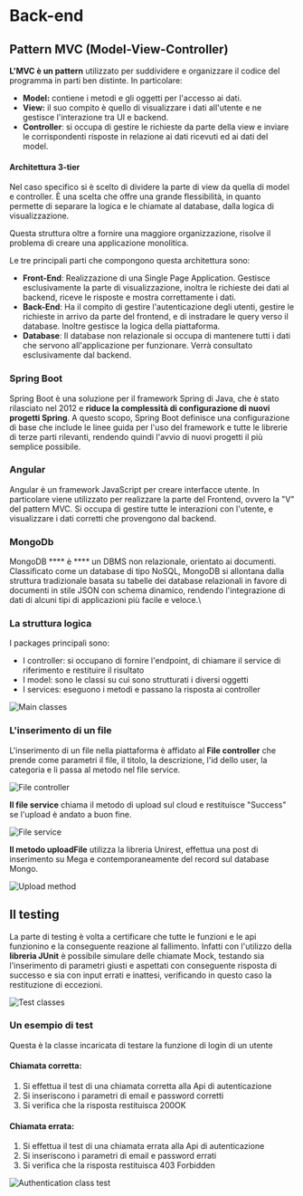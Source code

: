 # Back-end

## Pattern MVC (Model-View-Controller)

**L'MVC è un pattern** utilizzato per suddividere e organizzare il codice del programma in parti ben distinte. In particolare:

* **Model:** contiene i metodi e gli oggetti per l'accesso ai dati.
* **View:** il suo compito è quello di visualizzare i dati all'utente e ne gestisce l'interazione tra UI e backend.
* **Controller**: si occupa di gestire le richieste da parte della view e inviare le corrispondenti risposte in relazione ai dati ricevuti ed ai dati del model.

#### Architettura 3-tier

Nel caso specifico si è scelto di dividere la parte di view da quella di model e controller. È una scelta che offre una grande flessibilità, in quanto permette di separare la logica e le chiamate al database, dalla logica di visualizzazione.

Questa struttura oltre a fornire una maggiore organizzazione, risolve il problema di creare una applicazione monolitica.

Le tre principali parti che compongono questa architettura sono:

* **Front-End**: Realizzazione di una Single Page Application. Gestisce esclusivamente la parte di visualizzazione, inoltra le richieste dei dati al backend, riceve le risposte e mostra correttamente i dati.
* **Back-End**: Ha il compito di gestire l'autenticazione degli utenti, gestire le richieste in arrivo da parte del frontend, e di instradare le query verso il database. Inoltre gestisce la logica della piattaforma.
* **Database**: Il database non relazionale si occupa di mantenere tutti i dati che servono all'applicazione per funzionare. Verrà consultato esclusivamente dal backend.

### Spring Boot

Spring Boot è una soluzione per il framework Spring di Java, che è stato rilasciato nel 2012 e **riduce la complessità di configurazione di nuovi progetti Spring**. A questo scopo, Spring Boot definisce una configurazione di base che include le linee guida per l'uso del framework e tutte le librerie di terze parti rilevanti, rendendo quindi l'avvio di nuovi progetti il più semplice possibile.

### Angular

Angular è un framework JavaScript per creare interfacce utente. In particolare viene utilizzato per realizzare la parte del Frontend, ovvero la "V" del pattern MVC. Si occupa di gestire tutte le interazioni con l'utente, e visualizzare i dati corretti che provengono dal backend.

### MongoDb

MongoDB **** è **** un DBMS non relazionale, orientato ai documenti. Classificato come un database di tipo NoSQL, MongoDB si allontana dalla struttura tradizionale basata su tabelle dei database relazionali in favore di documenti in stile JSON con schema dinamico, rendendo l'integrazione di dati di alcuni tipi di applicazioni più facile e veloce.\


### La struttura logica

I packages principali sono:

* I controller: si occupano di fornire l'endpoint, di chiamare il service di riferimento e restituire il risultato
* I model: sono le classi su cui sono strutturati i diversi oggetti
* I services: eseguono i metodi e passano la risposta ai controller

![Main classes](<.gitbook/assets/image (1).png>)

### L'inserimento di un file

L'inserimento di un file nella piattaforma è affidato al **File controller** che prende come parametri il file, il titolo, la descrizione, l'id dello user, la categoria e li passa al metodo nel file service.

![File controller](.gitbook/assets/image.png)

**Il file service** chiama il metodo di upload sul cloud e restituisce "Success" se l'upload è andato a buon fine.

![File service](<.gitbook/assets/image (4).png>)

**Il metodo uploadFile** utilizza la libreria Unirest, effettua una post di inserimento su Mega e contemporaneamente del record sul database Mongo.&#x20;

![Upload method](<.gitbook/assets/image (2).png>)

## Il testing

La parte di testing è volta a certificare che tutte le funzioni e le api funzionino e la conseguente reazione al fallimento. Infatti con l'utilizzo della **libreria JUnit** è possibile simulare delle chiamate Mock, testando sia l'inserimento di parametri giusti e aspettati con conseguente risposta di successo e sia con input errati e inattesi, verificando in questo caso la restituzione di eccezioni.&#x20;

![Test classes](<.gitbook/assets/image (3).png>)

### Un esempio di test

Questa è la classe incaricata di testare la funzione di login di un utente

#### Chiamata corretta:

1. Si effettua il test di una chiamata corretta alla Api di autenticazione
2. Si inseriscono i parametri di email e password corretti
3. Si verifica che la risposta restituisca 200OK&#x20;

#### Chiamata errata:

1. Si effettua il test di una chiamata errata alla Api di autenticazione
2. Si inseriscono i parametri di email e password errati
3. Si verifica che la risposta restituisca 403 Forbidden

![Authentication class test](<.gitbook/assets/image (8).png>)

